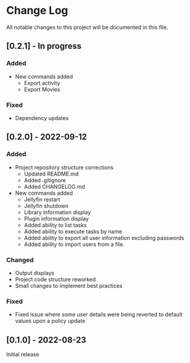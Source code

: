 # Change Log
All notable changes to this project will be documented in this file.
 
## [0.2.1] - In progress

### Added
- New commands added
    + Export activity
    + Export Movies

### Fixed
- Dependency updates

## [0.2.0] - 2022-09-12
 
### Added
- Project repository structure corrections
    + Updated README.md
    + Added .gitignore
    + Added CHANGELOG.md
- New commands added
    + Jellyfin restart
    + Jellyfin shutdown
    + Library information display
    + Plugin information display
    + Added ability to list tasks
    + Added ability to execute tasks by name
    + Added ability to export all user information excluding passwords
    + Added ability to import users from a file.

### Changed
- Output displays
- Project code structure reworked
- Small changes to implement best practices

### Fixed
- Fixed issue where some user details were being reverted to default values upon a policy update
 
## [0.1.0] - 2022-08-23
Initial release
